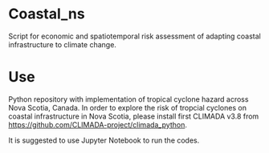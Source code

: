 # Coastal_ns
Script for economic and spatiotemporal risk assessment of adapting coastal infrastructure to climate change.
# Use
Python repository with implementation of tropical cyclone hazard across Nova Scotia, Canada. In order to explore the risk of tropcial cyclones on coastal infrastructure in Nova Scotia, please install first CLIMADA v3.8 from https://github.com/CLIMADA-project/climada_python.

It is suggested to use Jupyter Notebook to run the codes.
